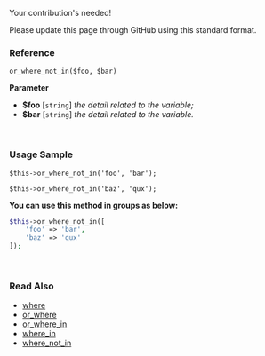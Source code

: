 Your contribution's needed!

Please update this page through GitHub using this standard format.

### Reference
`or_where_not_in($foo, $bar)`

**Parameter**
* **$foo** [`string`] *the detail related to the variable;*
* **$bar** [`string`] *the detail related to the variable.*

&nbsp;

### Usage Sample
`$this->or_where_not_in('foo', 'bar');`

`$this->or_where_not_in('baz', 'qux');`

**You can use this method in groups as below:**
```php
$this->or_where_not_in([
    'foo' => 'bar',
    'baz' => 'qux'
]);
```

&nbsp;

### Read Also
* [where](./where)
* [or_where](./or_where)
* [or_where_in](./or_where_in)
* [where_in](./where_in)
* [where_not_in](./where_not_in)
